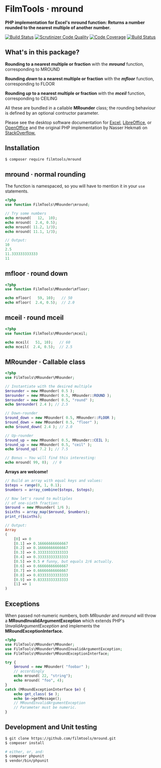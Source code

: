 # FilmTools · mround

**PHP implementation for Excel's mround function: Returns a number rounded to the nearest multiple of another number.**

[![Build Status](https://travis-ci.org/filmtools/mround.svg?branch=master)](https://travis-ci.org/filmtools/mround)
[![Scrutinizer Code Quality](https://scrutinizer-ci.com/g/filmtools/mround/badges/quality-score.png?b=master)](https://scrutinizer-ci.com/g/filmtools/mround/?branch=master)
[![Code Coverage](https://scrutinizer-ci.com/g/filmtools/mround/badges/coverage.png?b=master)](https://scrutinizer-ci.com/g/filmtools/mround/?branch=master)
[![Build Status](https://scrutinizer-ci.com/g/filmtools/mround/badges/build.png?b=master)](https://scrutinizer-ci.com/g/filmtools/mround/build-status/master)

## What's in this package?

**Rounding to a nearest multiple or fraction**
with the ***mround*** function, corresponding to MROUND

**Rounding *down* to a nearest multiple or fraction**
with the ***mfloor*** function, corresponding to FLOOR

**Rounding *up* to a nearest multiple or fraction**
with the ***mceil*** function, corresponding to CEILING

All these are bundled in a callable **MRounder** class; the rounding behaviour is defined by an optional contructor parameter.

Please see the desktop software documentation for [Excel](https://support.office.com/en-us/article/mround-function-c299c3b0-15a5-426d-aa4b-d2d5b3baf427), [LibreOffice](https://help.libreoffice.org/Calc/Mathematical_Functions#MROUND), or [OpenOffice](https://wiki.openoffice.org/wiki/Documentation/How_Tos/Calc:_MROUND_function) and the original PHP implementation by Nasser Hekmati on [StackOverflow.](https://stackoverflow.com/a/48643210/3143771)




## Installation

```bash
$ composer require filmtools/mround
```

## mround · normal rounding 

The function is namespaced, so you will have to mention it in your `use` statements.

```php
<?php
use function FilmTools\MRounder\mround;

// Try some numbers
echo mround(   12,  10);
echo mround(  2.4, 0.5);
echo mround( 11.2, 1/3);
echo mround( 11.1, 1/3);

// Output:
10
2.5
11.333333333333
11
```

## mfloor · round down

```php
<?php
use function FilmTools\MRounder\mfloor;

echo mfloor(   59, 10);   // 50
echo mfloor(  2.4, 0.5);  // 2.0
```


## mceil · round mceil

```php
<?php
use function FilmTools\MRounder\mceil;

echo mceil(   51, 10);   // 60
echo mceil(  2.4, 0.5);  // 2.5
```



## MRounder · Callable class

```php
<?php
use FilmTools\MRounder\MRounder;

// Instantiate with the desired multiple
$mrounder = new MRounder( 0.5 );
$mrounder = new MRounder( 0.5, MRounder::ROUND );
$mrounder = new MRounder( 0.5, "round" );
echo $mrounder( 2.4 ); // 2.5

// Down-rounder
$round_down = new MRounder( 0.5, MRounder::FLOOR );
$round_down = new MRounder( 0.5, "floor" );
echo $round_down( 2.4 ); // 2.0

// Up-rounder
$round_up = new MRounder( 0.5, MRounder::CEIL );
$round_up = new MRounder( 0.5, "ceil" );
echo $round_up( 7.2 ); // 7.5

// Bonus – You will find this interesting:
echo mround( 99, 0);  // 0    
```

**Arrays are welcome!**

```php
// Build an array with equal keys and values:
$steps = range(0, 1, 0.1);
$numbers = array_combine($steps, $steps);

// Now let's round to multiples
// of one-sixth fraction:
$mround = new MRounder( 1/6 );
$sixths = array_map($mround, $numbers);
print_r($sixths);

// Output:
Array
(
    [0] => 0
    [0.1] => 0.16666666666667
    [0.2] => 0.16666666666667
    [0.3] => 0.33333333333333
    [0.4] => 0.33333333333333
    [0.5] => 0.5 # funny, but equals 2/6 actually.
    [0.6] => 0.66666666666667
    [0.7] => 0.66666666666667
    [0.8] => 0.83333333333333
    [0.9] => 0.83333333333333
    [1] => 1
)
```



## Exceptions

When passed not-numeric numbers, both *MRounder* and *mround* will throw a **MRoundInvalidArgumentException** which extends PHP's *\InvalidArgumentException* and implements the **MRoundExceptionInterface.**

```php
<?php
use FilmTools\MRounder\MRounder;
use FilmTools\MRounder\MRoundInvalidArgumentException;
use FilmTools\MRounder\MRoundExceptionInterface;

try {
  	$mround = new MRounder( "foobar" );  
    // accordingly
    echo mround( 22, "string");
    echo mround( "foo", 4);        
}
catch (MRoundExceptionInterface $e) {
    echo get_class( $e );
	echo $e->getMessage();
    // MRoundInvalidArgumentException
    // Parameter must be numeric.
}
```



## Development and Unit testing

```bash
$ git clone https://github.com/filmtools/mround.git
$ composer install

# either, or, and:
$ composer phpunit
$ vendor/bin/phpunit

```


